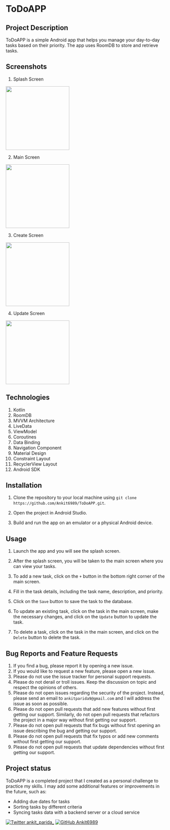 # ToDoAPP

## Project Description

ToDoAPP is a simple Android app that helps you manage your day-to-day tasks based on their priority. The app uses RoomDB to store and retrieve tasks.

## Screenshots

1. Splash Screen

<img src="https://user-images.githubusercontent.com/114300894/225527287-03e352a1-a35e-4706-8a2c-391d93ed157e.jpeg" width="200">

2. Main Screen

<img src="https://user-images.githubusercontent.com/114300894/225527304-f31777e5-dbde-4630-adce-39cc96429e44.jpeg" width="200">

3. Create Screen

<img src="https://user-images.githubusercontent.com/114300894/225527475-6b2d1fc3-b09a-4a47-94ec-4c7e3f627215.jpeg" width="200">

4. Update Screen

<img src="https://user-images.githubusercontent.com/114300894/225527362-7d091662-95d4-4343-bf65-7cefa079cf5e.jpeg" width="200">

## Technologies

1. Kotlin
2. RoomDB
3. MVVM Architecture
4. LiveData
5. ViewModel
6. Coroutines
7. Data Binding
8. Navigation Component
9. Material Design
10. Constraint Layout
11. RecyclerView Layout
12. Android SDK
## Installation

1. Clone the repository to your local machine using `git clone https://github.com/Ankit6989/ToDoAPP.git`.

2. Open the project in Android Studio.

3. Build and run the app on an emulator or a physical Android device.

## Usage

1. Launch the app and you will see the splash screen.

2. After the splash screen, you will be taken to the main screen where you can view your tasks.

3. To add a new task, click on the `+` button in the bottom right corner of the main screen.

4. Fill in the task details, including the task name, description, and priority.

5. Click on the `Save` button to save the task to the database.

6. To update an existing task, click on the task in the main screen, make the necessary changes, and click on the `Update` button to update the task.

7. To delete a task, click on the task in the main screen, and click on the `Delete` button to delete the task.

<!-- create contribution guidelines for this project -->
## Bug Reports and Feature Requests

1. If you find a bug, please report it by opening a new issue.
2. If you would like to request a new feature, please open a new issue.
3. Please do not use the issue tracker for personal support requests.
4. Please do not derail or troll issues. Keep the discussion on topic and respect the opinions of others.
5. Please do not open issues regarding the security of the project. Instead, please send an email to `ankitparida9@gmail.com` and I will address the issue as soon as possible.
6. Please do not open pull requests that add new features without first getting our support. Similarly, do not open pull requests that refactors the project in a major way without first getting our support.
7. Please do not open pull requests that fix bugs without first opening an issue describing the bug and getting our support.
8. Please do not open pull requests that fix typos or add new comments without first getting our support.
9. Please do not open pull requests that update dependencies without first getting our support.

## Project status

ToDoAPP is a completed project that I created as a personal challenge to practice my skills. I may add some additional features or improvements in the future, such as:

- Adding due dates for tasks
- Sorting tasks by different criteria
- Syncing tasks data with a backend server or a cloud service

[![Twitter ankit_parida_](https://img.shields.io/twitter/follow/ankit_parida_?style=social)](https://twitter.com/ankit_parida_)
[![GitHub Ankit6989](https://img.shields.io/github/followers/Ankit6989?style=social)](https://github.com/Ankit6989)